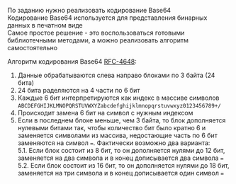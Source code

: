 По заданию нужно реализовать кодирование Base64  
Кодирование Base64 используется для представления бинарных данных в печатном виде  
Самое простое решение - это воспользоваться готовыми библиотечными методами, а можно реализовать алгоритм самостоятельно 

Алгоритм кодирования Base64 [RFC-4648](https://www.rfc-editor.org/rfc/rfc4648):
1. Данные обрабатываются слева направо блоками по 3 байта (24 бита)
2. 24 бита раделяются на 4 части по 6 бит
3. Каждые 6 бит интерпретируются как индекс в массиве символов `ABCDEFGHIJKLMNOPQRSTUVWXYZabcdefghijklmnopqrstuvwxyz0123456789+/`
4. Происходит замена 6 бит на символ с нужным индексом
5. Если в последнем блоке меньше, чем 3 байта, то блок дополняется нулевыми битами так, чтобы количество бит было кратно 6 и заменяется символами из массива, недостающие часть по 6 бит заменяются на символ `=`. Фактически возможно два варианта:  
    5.1. Если блок состоит из 8 бит, то он дополняется нулями до 12 бит, заменяется на два символа и в конец дописывается два символа `=`  
    5.2. Если блок состоит из 16 бит, то он дополняется нулями до 18 бит, заменяется на три символа и в конец дописывается один символ `=`

